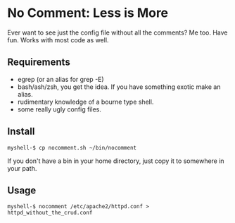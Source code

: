 No Comment: Less is More
=========

Ever want to see just the config file without all the comments? Me too. Have fun. Works with most code as well.

Requirements
------------
* egrep (or an alias for grep -E)
* bash/ash/zsh, you get the idea. If you have something exotic make an alias.
* rudimentary knowledge of a bourne type shell.
* some really ugly config files.

Install
-------

` myshell-$ cp nocomment.sh ~/bin/nocomment `

If you don't have a bin in your home directory, just copy it to somewhere in your path.

Usage
-----

` myshell-$ nocomment /etc/apache2/httpd.conf > httpd_without_the_crud.conf `

